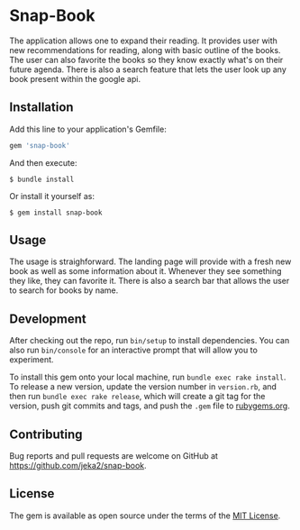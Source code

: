 # Snap-Book

The application allows one to expand their reading. It provides user with new recommendations for reading, along with basic outline of the books. The user can also favorite the books so they know exactly what's on their future agenda. There is also a search feature that lets the user look up any book present within the google api.

## Installation

Add this line to your application's Gemfile:

```ruby
gem 'snap-book'
```

And then execute:

    $ bundle install

Or install it yourself as:

    $ gem install snap-book

## Usage

The usage is straighforward. The landing page will provide with a fresh new book as well as some information about it. Whenever they see something they like, they can favorite it. There is also a search bar that allows the user to search for books by name.

## Development

After checking out the repo, run `bin/setup` to install dependencies. You can also run `bin/console` for an interactive prompt that will allow you to experiment.

To install this gem onto your local machine, run `bundle exec rake install`. To release a new version, update the version number in `version.rb`, and then run `bundle exec rake release`, which will create a git tag for the version, push git commits and tags, and push the `.gem` file to [rubygems.org](https://rubygems.org).

## Contributing

Bug reports and pull requests are welcome on GitHub at https://github.com/jeka2/snap-book.


## License

The gem is available as open source under the terms of the [MIT License](https://opensource.org/licenses/MIT).

